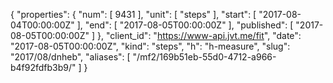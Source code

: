 {
  "properties": {
    "num": [
      9431
    ],
    "unit": [
      "steps"
    ],
    "start": [
      "2017-08-04T00:00:00Z"
    ],
    "end": [
      "2017-08-05T00:00:00Z"
    ],
    "published": [
      "2017-08-05T00:00:00Z"
    ]
  },
  "client_id": "https://www-api.jvt.me/fit",
  "date": "2017-08-05T00:00:00Z",
  "kind": "steps",
  "h": "h-measure",
  "slug": "2017/08/dnheb",
  "aliases": [
    "/mf2/169b51eb-55d0-4712-a966-b4f92fdfb3b9/"
  ]
}

